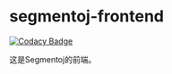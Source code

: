 # segmentoj-frontend

[![Codacy Badge](https://api.codacy.com/project/badge/Grade/f3b06e9985414400895c911a3afb857c)](https://app.codacy.com/gh/segment-oj/segmentoj-frontend?utm_source=github.com&utm_medium=referral&utm_content=segment-oj/segmentoj-frontend&utm_campaign=Badge_Grade_Settings)

这是Segmentoj的前端。
